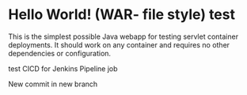 Hello World! (WAR- file style)
test
===============

This is the simplest possible Java webapp for testing servlet container deployments.  It should work on any container and requires no other dependencies or configuration.

test CICD for Jenkins Pipeline job




New commit in new branch
